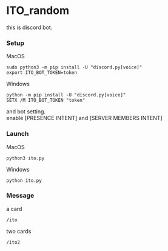 # ITO_random

this is discord bot.

### Setup

MacOS
```
sudo python3 -m pip install -U "discord.py[voice]"
export ITO_BOT_TOKEN=token
```

Windows
```
python -m pip install -U "discord.py[voice]"
SETX /M ITO_BOT_TOKEN "token"
```

and bot setting.  
enable [PRESENCE INTENT] and [SERVER MEMBERS INTENT]


### Launch


MacOS
```
python3 ito.py
```

Windows
```
python ito.py
```

### Message

a card

```
/ito
```

two cards

```
/ito2
```